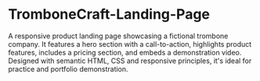 # TromboneCraft-Landing-Page
A responsive product landing page showcasing a fictional trombone company. It features a hero section with a call-to-action, highlights product features, includes a pricing section, and embeds a demonstration video. Designed with semantic HTML, CSS and responsive principles, it's ideal for practice and portfolio demonstration.
